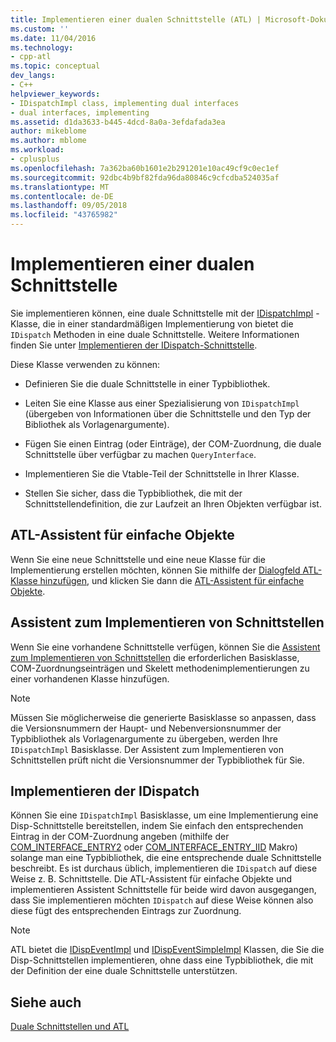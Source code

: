 ```yaml
---
title: Implementieren einer dualen Schnittstelle (ATL) | Microsoft-Dokumentation
ms.custom: ''
ms.date: 11/04/2016
ms.technology:
- cpp-atl
ms.topic: conceptual
dev_langs:
- C++
helpviewer_keywords:
- IDispatchImpl class, implementing dual interfaces
- dual interfaces, implementing
ms.assetid: d1da3633-b445-4dcd-8a0a-3efdafada3ea
author: mikeblome
ms.author: mblome
ms.workload:
- cplusplus
ms.openlocfilehash: 7a362ba60b1601e2b291201e10ac49cf9c0ec1ef
ms.sourcegitcommit: 92dbc4b9bf82fda96da80846c9cfcdba524035af
ms.translationtype: MT
ms.contentlocale: de-DE
ms.lasthandoff: 09/05/2018
ms.locfileid: "43765982"
---
```

# <a name="implementing-a-dual-interface"></a>Implementieren einer dualen Schnittstelle

Sie implementieren können, eine duale Schnittstelle mit der [IDispatchImpl](../atl/reference/idispatchimpl-class.md) -Klasse, die in einer standardmäßigen Implementierung von bietet die `IDispatch` Methoden in eine duale Schnittstelle. Weitere Informationen finden Sie unter [Implementieren der IDispatch-Schnittstelle](/previous-versions/windows/desktop/automat/implementing-the-idispatch-interface).

Diese Klasse verwenden zu können:

- Definieren Sie die duale Schnittstelle in einer Typbibliothek.

- Leiten Sie eine Klasse aus einer Spezialisierung von `IDispatchImpl` (übergeben von Informationen über die Schnittstelle und den Typ der Bibliothek als Vorlagenargumente).

- Fügen Sie einen Eintrag (oder Einträge), der COM-Zuordnung, die duale Schnittstelle über verfügbar zu machen `QueryInterface`.

- Implementieren Sie die Vtable-Teil der Schnittstelle in Ihrer Klasse.

- Stellen Sie sicher, dass die Typbibliothek, die mit der Schnittstellendefinition, die zur Laufzeit an Ihren Objekten verfügbar ist.

## <a name="atl-simple-object-wizard"></a>ATL-Assistent für einfache Objekte

Wenn Sie eine neue Schnittstelle und eine neue Klasse für die Implementierung erstellen möchten, können Sie mithilfe der [Dialogfeld ATL-Klasse hinzufügen](../ide/add-class-dialog-box.md), und klicken Sie dann die [ATL-Assistent für einfache Objekte](../atl/reference/atl-simple-object-wizard.md).

## <a name="implement-interface-wizard"></a>Assistent zum Implementieren von Schnittstellen

Wenn Sie eine vorhandene Schnittstelle verfügen, können Sie die [Assistent zum Implementieren von Schnittstellen](../atl/reference/adding-a-new-interface-in-an-atl-project.md) die erforderlichen Basisklasse, COM-Zuordnungseinträgen und Skelett methodenimplementierungen zu einer vorhandenen Klasse hinzufügen.

> [!NOTE]
>  Müssen Sie möglicherweise die generierte Basisklasse so anpassen, dass die Versionsnummern der Haupt- und Nebenversionsnummer der Typbibliothek als Vorlagenargumente zu übergeben, werden Ihre `IDispatchImpl` Basisklasse. Der Assistent zum Implementieren von Schnittstellen prüft nicht die Versionsnummer der Typbibliothek für Sie.

## <a name="implementing-idispatch"></a>Implementieren der IDispatch

Können Sie eine `IDispatchImpl` Basisklasse, um eine Implementierung eine Disp-Schnittstelle bereitstellen, indem Sie einfach den entsprechenden Eintrag in der COM-Zuordnung angeben (mithilfe der [COM_INTERFACE_ENTRY2](reference/com-interface-entry-macros.md#com_interface_entry2) oder [COM_INTERFACE_ENTRY_IID](reference/com-interface-entry-macros.md#com_interface_entry_iid) Makro) solange man eine Typbibliothek, die eine entsprechende duale Schnittstelle beschreibt. Es ist durchaus üblich, implementieren die `IDispatch` auf diese Weise z. B. Schnittstelle. Die ATL-Assistent für einfache Objekte und implementieren Assistent Schnittstelle für beide wird davon ausgegangen, dass Sie implementieren möchten `IDispatch` auf diese Weise können also diese fügt des entsprechenden Eintrags zur Zuordnung.

> [!NOTE]
>  ATL bietet die [IDispEventImpl](../atl/reference/idispeventimpl-class.md) und [IDispEventSimpleImpl](../atl/reference/idispeventsimpleimpl-class.md) Klassen, die Sie die Disp-Schnittstellen implementieren, ohne dass eine Typbibliothek, die mit der Definition der eine duale Schnittstelle unterstützen.

## <a name="see-also"></a>Siehe auch

[Duale Schnittstellen und ATL](../atl/dual-interfaces-and-atl.md)

